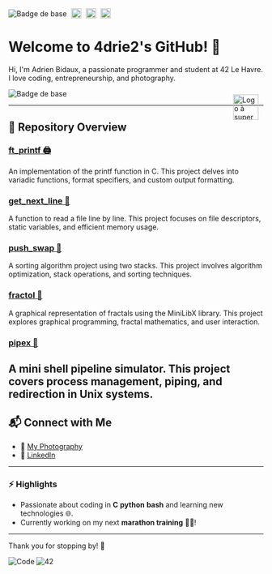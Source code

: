 <span style="white-space: nowrap;">
  <img src="https://img.shields.io/badge/42-Le_Havre-white?style=for-the-badge&logo=42" alt="Badge de base" style="vertical-align: middle;">
  <img src="https://media.licdn.com/dms/image/v2/D4E0BAQExVVzpAro0vg/company-logo_200_200/B4EZXYQxmSHcAI-/0/1743090031826/42startupclub_logo?e=2147483647&v=beta&t=n2Yy0WNIATZUzrZ6ruFq1_1oqimKswls-bj16sFyJk0" alt="Logo 42 Start'up" style="width: 20px; height: auto; margin-left: 5px; vertical-align: middle;">
  <img src="https://media.licdn.com/dms/image/v2/D4E0BAQFVrdml-lG77w/company-logo_200_200/company-logo_200_200/0/1711818209772/42entrepreneurs_logo?e=2147483647&v=beta&t=tVS-k6YHMS3c_LikC1TZQewAp_fpbh4ooOeQ71vVdjg" alt="Logo 42 Entrepreneur" style="width: 20px; height: auto; margin-left: 5px; vertical-align: middle;">
  <img src="https://42blockchain.com/42Blockchain-logo.svg" alt="Logo 42 Blockchain" style="width: 20px; height: auto; margin-left: 5px; vertical-align: middle;">
</span>






# Welcome to 4drie2's GitHub! 👋  

Hi, I'm Adrien Bidaux, a passionate programmer and student at 42 Le Havre.  
I love coding, entrepreneurship, and photography.  

<div style="position: relative; width: 100%; height: auto;">
  <img src="https://img.shields.io/badge/42-Paris-white?style=for-the-badge&logo=42" alt="Badge de base">
  <img src="https://42blockchain.com/42Blockchain-logo.svg" style="position: absolute; top: 10px; right: 10px; width: 50px; height: auto; z-index: 2;" alt="Logo à superposer">
</div>

---

## 📂 Repository Overview

### [ft_printf 🖨️](https://github.com/4drie2/ft_printf)
An implementation of the printf function in C. This project delves into variadic functions, format specifiers, and custom output formatting.

### [get_next_line 📄](https://github.com/4drie2/get_next_line)
A function to read a file line by line. This project focuses on file descriptors, static variables, and efficient memory usage.

### [push_swap 🔄](https://github.com/4drie2/push_swap)
A sorting algorithm project using two stacks. This project involves algorithm optimization, stack operations, and sorting techniques.

### [fractol 🌌](https://github.com/4drie2/fractol)
A graphical representation of fractals using the MiniLibX library. This project explores graphical programming, fractal mathematics, and user interaction.

### [pipex 🔧](https://github.com/4drie2/pipex)
A mini shell pipeline simulator. This project covers process management, piping, and redirection in Unix systems.
---

## 📬 Connect with Me  
- 📸 [My Photography](https://www.flickr.com/photos/195770192@N05/)  
- 💼 [LinkedIn](https://www.linkedin.com/in/adrien-bidaux)  

---

### ⚡ Highlights
- Passionate about coding in **C** **python** **bash** and learning new technologies 🌐.  
- Currently working on my next **marathon training** 🏃‍♂️!  

---

Thank you for stopping by! 🎉  

![Code](https://img.shields.io/badge/Made%20with-Love-%23FF69B4) ![42](https://img.shields.io/badge/42-Student-blue)
